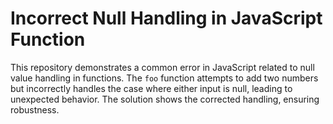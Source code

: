 # Incorrect Null Handling in JavaScript Function

This repository demonstrates a common error in JavaScript related to null value handling in functions. The `foo` function attempts to add two numbers but incorrectly handles the case where either input is null, leading to unexpected behavior.  The solution shows the corrected handling, ensuring robustness.